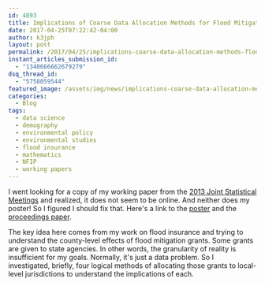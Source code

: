 ```yaml
---
id: 4893
title: Implications of Coarse Data Allocation Methods for Flood Mitigation Analysis
date: 2017-04-25T07:22:42-04:00
author: k3jph
layout: post
permalink: /2017/04/25/implications-coarse-data-allocation-methods-flood-mitigation-analysis/
instant_articles_submission_id:
  - "1340666662679279"
dsq_thread_id:
  - "5758059544"
featured_image: /assets/img/news/implications-coarse-data-allocation-methods-flood-mitigation-analysis.webp
categories:
  - Blog
tags:
  - data science
  - demography
  - environmental policy
  - environmental studies
  - flood insurance
  - mathematics
  - NFIP
  - working papers
---
```

I went looking for a copy of my working paper from the [2013 Joint
Statistical
Meetings](https://ww2.amstat.org/meetings/JSM/2013/onlineprogram/AbstractDetails.cfm?abstractid=309271)
and realized, it does not seem to be online.  And neither does my
poster!  So I figured I should fix that.  Here's a link to the
[poster](/assets/docs/JHoward-JSM2013-Poster.pdf)
and the [proceedings
paper](/assets/docs/JHoward-JSM2013-Proceedings.pdf).

The key idea here comes from my work on flood insurance and trying
to understand the county-level effects of flood mitigation grants.
Some grants are given to state agencies.  In other words, the
granularity of reality is insufficient for my goals.  Normally,
it's just a data problem.  So I investigated, briefly, four logical
methods of allocating those grants to local-level jurisdictions to
understand the implications of each.
